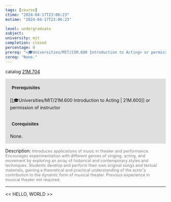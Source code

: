 ```yaml
---
tags: [course]
ctime: "2024-04-17T23:06:23"
mstime: "2024-04-17T23:06:23"

level: undergraduate
subject: 
university: mit
completion: closed
percentage: 0
prereq: "<🎓Universities/MIT/21M.600 Introduction to Acting> or permission of instructor"
coreq: "None."
---
```


catalog [21M.704](http://student.mit.edu/catalog/m21Mb.html#21M.704)

<span style="display: block; padding: 15px; background-color: rgb(100, 100, 100, 0.2);"><font id="m_prereq2597_0" style="display: block; font-family: Arial, sans-serif; font-weight: bold; padding: 5px">Prerequisites</font><br><span id="prereq2597_0">[[🎓Universities/MIT/21M.600 Introduction to Acting | 21M.600]] or permission of instructor</span></span>
<span style="display: block; padding: 15px; background-color: rgb(100, 100, 100, 0.2);"><font id="m_coreq2597_0" style="display: block; font-family: Arial, sans-serif; font-weight: bold; padding: 5px">Corequisites</font><br><span id="coreq2597_0">None.</span></span>

<font style="">Description:</font>
<font style="color: grey; font-size: 0.8rem;">Introduces applications of music in theater and performance. Encourages experimentation with different genres of singing, acting, and movement by exploring an array of historical and contemporary styles and techniques. Students develop and perform their own original songs and textual materials, gaining a theoretical and practical understanding of the actor's contribution to the dynamic form of musical theater. Previous experience in musical theater not required.</font>



---

<< HELLO, WORLD >>
